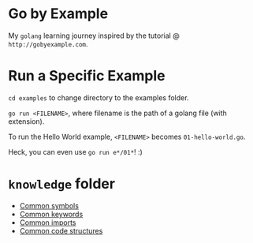 # Go by Example

My `golang` learning journey inspired by the tutorial @ `http://gobyexample.com`.

# Run a Specific Example

`cd examples` to change directory to the examples folder.

`go run <FILENAME>`, where filename is the path of a golang file (with extension).

To run the Hello World example, `<FILENAME>` becomes `01-hello-world.go`.

Heck, you can even use `go run e*/01*`! :)

# `knowledge` folder

- [Common symbols](knowledge/symbols.md)
- [Common keywords](knowledge/keywords.md)
- [Common imports](knowledge/imports.md)
- [Common code structures](knowledge/code.md)


